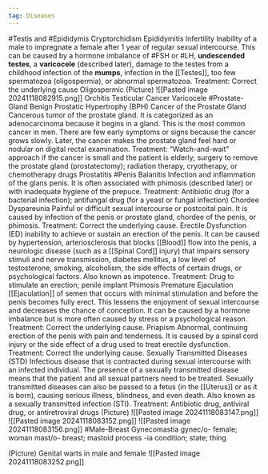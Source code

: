 ```yaml
---
tag: Diseases
---
```

#Testis and #Epididymis
	Cryptorchidism
	Epididymitis
	Infertility
		Inability of a male to impregnate a female after 1 year of regular sexual intercourse. This can be caused by a hormone imbalance of #FSH or #LH, **undescended testes**, a **varicocele** (described later), damage to the testes from a childhood infection of the **mumps**, infection in the [[Testes]], too few spermatozoa (oligospermia), or abnormal spermatozoa. 
		Treatment: Correct the underlying cause
	Oligospermic
		(Picture)
			![[Pasted image 20241118082915.png]]
	Orchitis
	Testicular Cancer
	Varicocele
#Prostate-Gland
	Benign Prostatic Hypertrophy (BPH)
	Cancer of the Prostate Gland
		Cancerous tumor of the prostate gland. It is categorized as an adenocarcinoma because it begins in a gland. This is the most common cancer in men. There are few early symptoms or signs because the cancer grows slowly. Later, the cancer makes the prostate gland feel hard or nodular on digital rectal examination. 
		Treatment: “Watch-and-wait” approach if the cancer is small and the patient is elderly; surgery to remove the prostate gland (prostatectomy); radiation therapy, cryotherapy, or chemotherapy drugs
	Prostatitis
#Penis 
	Balanitis
		Infection and inflammation of the glans penis. It is often associated with phimosis (described later) or with inadequate hygiene of the prepuce. 
		Treatment: Antibiotic drug (for a bacterial infection); antifungal drug (for a yeast or fungal infection)
	Chordee
	Dyspareunia
		Painful or difficult sexual intercourse or postcoital pain. It is caused by infection of the penis or prostate gland, chordee of the penis, or phimosis. 
		Treatment: Correct the underlying cause.
	Erectile Dysfunction (ED)
		inability to achieve or sustain an erection of the penis. It can be caused by hypertension, arteriosclerosis that blocks [[Blood]] flow into the penis, a neurologic disease (such as a [[Spinal Cord]] injury) that impairs sensory stimuli and nerve transmission, diabetes mellitus, a low level of testosterone, smoking, alcoholism, the side effects of certain drugs, or psychological factors. Also known as impotence. 
		Treatment: Drug to stimulate an erection; penile implant
	Phimosis
	Premature Ejaculation
		[[Ejaculation]] of semen that occurs with minimal stimulation and before the penis becomes fully erect. This lessens the enjoyment of sexual intercourse and decreases the chance of conception. It can be caused by a hormone imbalance but is more often caused by stress or a psychological reason. 
		Treatment: Correct the underlying cause.
	Priapism
		Abnormal, continuing erection of the penis with pain and tenderness. It is caused by a spinal cord injury or the side effect of a drug used to treat erectile dysfunction. 
		Treatment: Correct the underlying cause.
	Sexually Transmitted Diseases (STD)
		Infectious disease that is contracted during sexual intercourse with an infected individual. The presence of a sexually transmitted disease means that the patient and all sexual partners need to be treated. Sexually transmitted diseases can also be passed to a fetus (in the [[Uterus]] or as it is born), causing serious illness, blindness, and even death. Also known as a sexually transmitted infection (STI). 
		Treatment: Antibiotic drug, antiviral drug, or antiretroviral drugs
		(Picture)
			![[Pasted image 20241118083147.png]]
			![[Pasted image 20241118083152.png]]
			![[Pasted image 20241118083156.png]]
#Male-Breast
	Gynecomastia
		gynec/o- female; woman
		mast/o- breast; mastoid process
		-ia condition; state; thing

(Picture)
	Genital warts in male and female
		![[Pasted image 20241118083252.png]]













